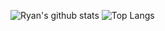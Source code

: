![Ryan's github stats](https://github-readme-stats.vercel.app/api?username=maykar&theme=dark&hide_title=true&hide=issues&show_icons=true&include_all_commits=true&count_private=true&hide_rank=true) ![Top Langs](https://github-readme-stats.vercel.app/api/top-langs/?username=maykar&theme=dark&layout=compact&langs_count=4)
